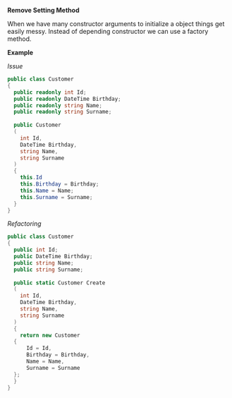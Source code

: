 **Remove Setting Method**

When we have many constructor arguments to initialize a object things get easily messy.
Instead of depending constructor we can use a factory method.

**Example**
 
_Issue_
 
```csharp
public class Customer
{
  public readonly int Id;
  public readonly DateTime Birthday;
  public readonly string Name;
  public readonly string Surname;
  
  public Customer
  (
    int Id,
    DateTime Birthday,
    string Name,
    string Surname
  )
  {
    this.Id
    this.Birthday = Birthday;
    this.Name = Name;
    this.Surname = Surname;
  }
}
```
 
_Refactoring_
 
```csharp
public class Customer
{
  public int Id;
  public DateTime Birthday;
  public string Name;
  public string Surname;
  
  public static Customer Create
  (
    int Id,
    DateTime Birthday,
    string Name,
    string Surname
  )
  {
    return new Customer
  {
      Id = Id,
      Birthday = Birthday,
      Name = Name,
      Surname = Surname
  };
  }
}
```